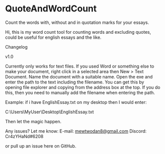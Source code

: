 # QuoteAndWordCount
Count the words with, without and in quotation marks for your essays.

Hi, this is my word count tool for counting words and excluding quotes, could be useful for english essays and the like.

Changelog

v1.0

Currently only works for text files. 
If you used Word or something else to make your document, right click in a selected area then New > Text Document.
Name the document with a suitable name.
Open the exe and enter the path to the text including the filename. You can get this by opening file explorer and 
copying from the address box at the top. If you do this, then you need to manually add the filename when entering the path.

Example: if i have EnglishEssay.txt on my desktop then I would enter:

C:\Users\MyUser\Desktop\EnglishEssay.txt

Then let the magic happen.

Any issues? Let me know:
E-mail: mewtwodan8@gmail.com
Discord: Cr4zYHaNd#6208

or pull up an issue here on GitHub.
